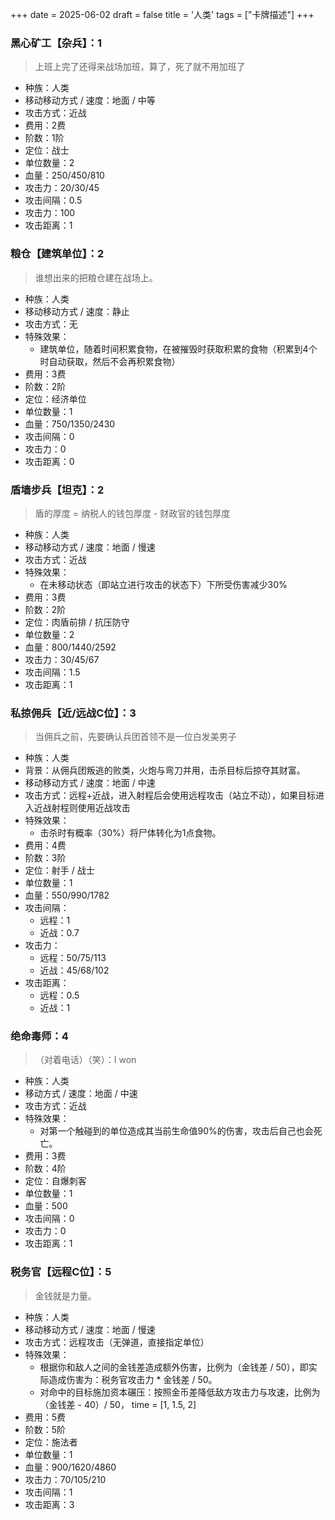 +++
date = 2025-06-02
draft = false
title = '人类'
tags = ["卡牌描述"]
+++
### 黑心矿工【杂兵】：1
> 上班上完了还得来战场加班，算了，死了就不⽤加班了
- 种族：人类
- 移动移动方式 / 速度：地面 / 中等
- 攻击方式：近战
- 费用：2费
- 阶数：1阶
- 定位：战士
- 单位数量：2
- 血量：250/450/810
- 攻击力：20/30/45
- 攻击间隔：0.5
- 攻击力：100
- 攻击距离：1
### 粮仓【建筑单位】：2
> 谁想出来的把粮仓建在战场上。
- 种族：人类
- 移动移动方式 / 速度：静止
- 攻击方式：无
- 特殊效果：
  - 建筑单位，随着时间积累食物，在被摧毁时获取积累的食物（积累到4个时自动获取，然后不会再积累食物）
- 费用：3费
- 阶数：2阶
- 定位：经济单位
- 单位数量：1
- 血量：750/1350/2430
- 攻击间隔：0
- 攻击力：0
- 攻击距离：0
### 盾墙步兵【坦克】：2
> 盾的厚度 = 纳税⼈的钱包厚度 - 财政官的钱包厚度
- 种族：人类
- 移动移动方式 / 速度：地面 / 慢速
- 攻击方式：近战
- 特殊效果：
  - 在未移动状态（即站立进行攻击的状态下）下所受伤害减少30%
- 费用：3费
- 阶数：2阶
- 定位：肉盾前排 / 抗压防守
- 单位数量：2
- 血量：800/1440/2592
- 攻击力：30/45/67
- 攻击间隔：1.5
- 攻击距离：1
### 私掠佣兵【近/远战C位】：3
> 当佣兵之前，先要确认兵团⾸领不是⼀位⽩发美男⼦
- 种族：人类
- 背景：从佣兵团叛逃的败类，火炮与弯刀并用，击杀目标后掠夺其财富。
- 移动移动方式 / 速度：地面 / 中速
- 攻击方式：远程+近战，进入射程后会使用远程攻击（站立不动），如果目标进入近战射程则使用近战攻击
- 特殊效果：
  - 击杀时有概率（30%）将尸体转化为1点食物。
- 费用：4费
- 阶数：3阶
- 定位：射手 / 战士
- 单位数量：1
- 血量：550/990/1782
- 攻击间隔：
  - 远程：1
  - 近战：0.7
- 攻击力：
  - 远程：50/75/113
  - 近战：45/68/102
- 攻击距离：
  - 远程：0.5
  - 近战：1
### 绝命毒师：4
> （对着电话）（笑）：I won
- 种族：人类
- 移动方式 / 速度：地面 / 中速
- 攻击方式：近战
- 特殊效果：
  - 对第一个触碰到的单位造成其当前生命值90%的伤害，攻击后自己也会死亡。
- 费用：3费
- 阶数：4阶
- 定位：自爆刺客
- 单位数量：1
- 血量：500
- 攻击间隔：0
- 攻击力：0
- 攻击距离：1
### 税务官【远程C位】：5
> ⾦钱就是⼒量。
- 种族：人类
- 移动移动方式 / 速度：地面 / 慢速
- 攻击方式：远程攻击（无弹道，直接指定单位）
- 特殊效果：
  - 根据你和敌人之间的金钱差造成额外伤害，比例为（金钱差 / 50），即实际造成伤害为：税务官攻击力 * 金钱差 / 50。
  - 对命中的目标施加资本碾压：按照金币差降低敌方攻击力与攻速，比例为（金钱差 - 40）/ 50， time = [1, 1.5, 2]
- 费用：5费
- 阶数：5阶
- 定位：施法者
- 单位数量：1
- 血量：900/1620/4860
- 攻击力：70/105/210
- 攻击间隔：1
- 攻击距离：3
